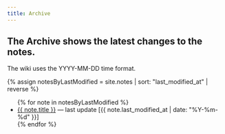 ```yaml
---
title: Archive
---
```


## The Archive shows the latest changes to the notes.

The wiki uses the YYYY-MM-DD time format.

{% assign notesByLastModified = site.notes | sort: "last_modified_at" | reverse %}
<ul>
{% for note in notesByLastModified %}
    <li>
    <a href="{{ note.url }}">{{ note.title }}</a> — last update [{{ note.last_modified_at | date: "%Y-%m-%d" }}]
    </li>
{% endfor %}
</ul>
